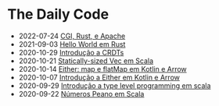 # The Daily Code

* 2022-07-24 [CGI, Rust, e Apache](https://youtu.be/L0MEgtOOLgo)
* 2021-09-03 [Hello World em Rust](https://youtu.be/40dvx-NNOCs)
* 2020-10-29 [Introdução a CRDTs](https://youtu.be/efMjpfaOnIs)
* 2020-10-21 [Statically-sized Vec em Scala](https://youtu.be/3OshhmHSrug)
* 2020-10-14 [Either: map e flatMap em Kotlin e Arrow](https://youtu.be/P2KttAKytyg)
* 2020-10-07 [Introdução a Either em Kotlin e Arrow](https://youtu.be/qZXhcbWcrbA)
* 2020-09-29 [Introdução a type level programming em scala](https://youtu.be/dkNHNiPhhAU)
* 2020-09-22 [Números Peano em Scala](https://youtu.be/K4gdv2Xa4D0)
